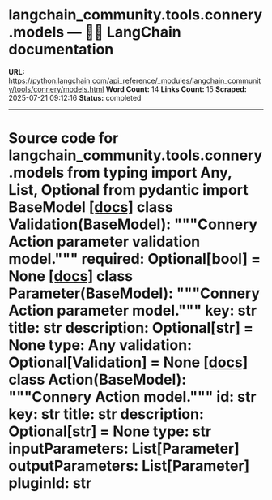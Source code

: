 # langchain_community.tools.connery.models — 🦜🔗 LangChain  documentation

**URL:** https://python.langchain.com/api_reference/_modules/langchain_community/tools/connery/models.html
**Word Count:** 14
**Links Count:** 15
**Scraped:** 2025-07-21 09:12:16
**Status:** completed

---

# Source code for langchain\_community.tools.connery.models               from typing import Any, List, Optional          from pydantic import BaseModel                              [[docs]](https://python.langchain.com/api_reference/community/tools/langchain_community.tools.connery.models.Validation.html#langchain_community.tools.connery.models.Validation)     class Validation(BaseModel):         """Connery Action parameter validation model."""              required: Optional[bool] = None                                             [[docs]](https://python.langchain.com/api_reference/community/tools/langchain_community.tools.connery.models.Parameter.html#langchain_community.tools.connery.models.Parameter)     class Parameter(BaseModel):         """Connery Action parameter model."""              key: str         title: str         description: Optional[str] = None         type: Any         validation: Optional[Validation] = None                                             [[docs]](https://python.langchain.com/api_reference/community/tools/langchain_community.tools.connery.models.Action.html#langchain_community.tools.connery.models.Action)     class Action(BaseModel):         """Connery Action model."""              id: str         key: str         title: str         description: Optional[str] = None         type: str         inputParameters: List[Parameter]         outputParameters: List[Parameter]         pluginId: str